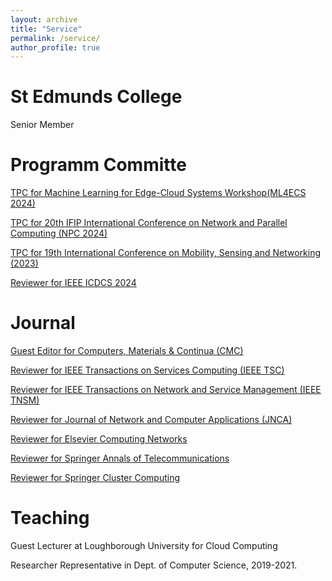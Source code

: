 ```yaml
---
layout: archive
title: "Service"
permalink: /service/
author_profile: true
---
```

# St Edmunds College
Senior Member

# Programm Committe

[TPC for Machine Learning for Edge-Cloud Systems Workshop(ML4ECS 2024)](https://ml4ecs.e-ce.uth.gr/#program)

[TPC for 20th IFIP International Conference on Network and Parallel Computing (NPC 2024)](https://www.npc-conference.com/#/npc2024/)

[TPC for 19th International Conference on Mobility, Sensing and Networking (2023)](https://ieee-msn.org/2023/progcom.php)

[Reviewer for IEEE ICDCS 2024](https://icdcs2024.icdcs.org/)

# Journal
[Guest Editor for Computers, Materials & Continua (CMC) ](https://www.techscience.com/cmc/special_detail/vehicular_Ad_Hoc)

[Reviewer for IEEE Transactions on Services Computing (IEEE TSC)](https://ieeexplore.ieee.org/xpl/RecentIssue.jsp?punumber=4629386)

[Reviewer for IEEE Transactions on Network and Service Management (IEEE TNSM)](https://ieeexplore.ieee.org/xpl/RecentIssue.jsp?punumber=4275028)

[Reviewer for Journal of Network and Computer Applications (JNCA)](https://www.sciencedirect.com/journal/journal-of-network-and-computer-applications)

[Reviewer for Elsevier Computing Networks](https://www.sciencedirect.com/journal/computer-networks)

[Reviewer for Springer Annals of Telecommunications](https://link.springer.com/journal/12243)

[Reviewer for Springer Cluster Computing](https://link.springer.com/journal/10586)

# Teaching

 Guest Lecturer at Loughborough University for Cloud Computing
 
 Researcher Representative in Dept. of Computer Science, 2019-2021.